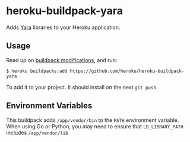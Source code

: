 # heroku-buildpack-yara

Adds [Yara](https://github.com/plusvic/yara) libraries to your Heroku application.

## Usage

Read up on [buildpack modifications](https://devcenter.heroku.com/articles/buildpacks#buildpack-modifications), and run:

```
$ heroku buildpacks:add https://github.com/heroku/heroku-buildpack-yara
```

To add it to your project. It should install on the next `git push`.

## Environment Variables

This buildpack adds `/app/vendor/bin` to the `PATH` environment variable. When using Go or Python, you may need to ensure that `LD_LIBRARY_PATH` includes `/app/vendor/lib`
